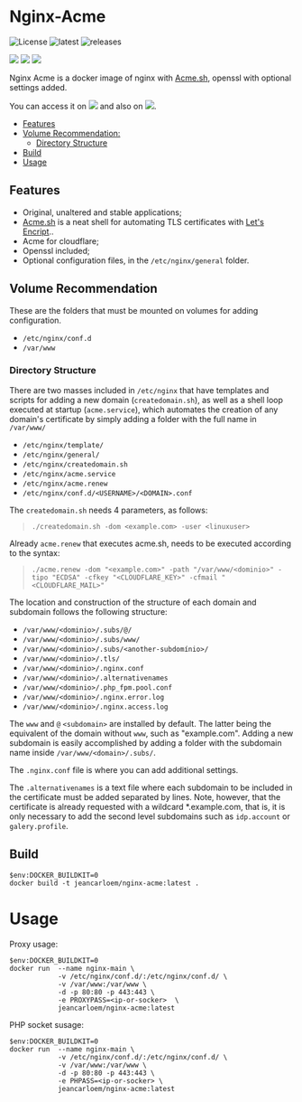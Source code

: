 # Nginx-Acme

![License](https://badgen.net/github/license/jeancarloem/nginx-acme)  ![latest](https://badgen.net/github/release/jeancarloem/nginx-acme) ![releases](https://badgen.net/github/releases/jeancarloem/nginx-acme) 

![](https://badgen.net/docker/pulls/jeancarloem/nginx-acme?icon=docker) ![](https://badgen.net/docker/size/jeancarloem/nginx-acme/latest?icon=docker&label=size) ![](https://badgen.net/docker/layers/jeancarloem/nginx-acme/latest?icon=docker&label=layers)

Nginx Acme is a docker image of nginx with [Acme.sh](https://github.com/acmesh-official/acme.sh), openssl with optional settings added.

You can access it on [![](https://badgen.net/badge/icon/github?icon=github&label)](https://github.com/JeanCarloEM/nginx-acme) and also on [![](https://badgen.net/badge/icon/docker?icon=docker&label)](https://hub.docker.com/repository/docker/jeancarloem/nginx-acme).

* [Features](#features)
* [Volume Recommendation:](#volume-recommendation)
  * [Directory Structure](#directory-structure)
* [Build](#build)
* [Usage](#usage)

## Features

- Original, unaltered and stable applications;
- [Acme.sh](https://github.com/acmesh-official/acme.sh) is a neat shell for automating TLS certificates with [Let's Encript](https://letsencrypt.org/)..
- Acme for cloudflare;
- Openssl included;
- Optional configuration files, in the ``/etc/nginx/general`` folder.

## Volume Recommendation

These are the folders that must be mounted on volumes for adding configuration.

- ``/etc/nginx/conf.d``
- ``/var/www``

### Directory Structure

There are two masses included in ``/etc/nginx`` that have templates and scripts for adding a new domain (``createdomain.sh``), as well as a shell loop executed at startup (``acme.service``), which automates the creation of any domain's certificate by simply adding a folder with the full name in ``/var/www/``

- ``/etc/nginx/template/``
- ``/etc/nginx/general/``
- ``/etc/nginx/createdomain.sh``
- ``/etc/nginx/acme.service``
- ``/etc/nginx/acme.renew``
- ``/etc/nginx/conf.d/<USERNAME>/<DOMAIN>.conf``

The ``createdomain.sh`` needs 4 parameters, as follows:
> ``./createdomain.sh -dom <example.com> -user <linuxuser>``

Already ``acme.renew`` that executes acme\.sh, needs to be executed according to the syntax:
> ``./acme.renew -dom "<example.com>" -path "/var/www/<dominio>" -tipo "ECDSA" -cfkey "<CLOUDFLARE_KEY>" -cfmail "<CLOUDFLARE_MAIL>"``

The location and construction of the structure of each domain and subdomain follows the following structure:

- ``/var/www/<dominio>/.subs/@/``
- ``/var/www/<dominio>/.subs/www/``
- ``/var/www/<dominio>/.subs/<another-subdomínio>/``
- ``/var/www/<dominio>/.tls/``
- ``/var/www/<dominio>/.nginx.conf``
- ``/var/www/<dominio>/.alternativenames``
- ``/var/www/<dominio>/.php_fpm.pool.conf``
- ``/var/www/<dominio>/.nginx.error.log``
- ``/var/www/<dominio>/.nginx.access.log``

The ``www`` and ``@`` ``<subdomain>`` are installed by default. The latter being the equivalent of the domain without ``www``, such as "example.com". Adding a new subdomain is easily accomplished by adding a folder with the subdomain name inside ``/var/www/<domain>/.subs/``.

The ``.nginx.conf`` file is where you can add additional settings.

The ``.alternativenames`` is a text file where each subdomain to be included in the certificate must be added separated by lines. Note, however, that the certificate is already requested with a wildcard *.example.com, that is, it is only necessary to add the second level subdomains such as ``idp.account`` or ``galery.profile``.

## Build

````
$env:DOCKER_BUILDKIT=0
docker build -t jeancarloem/nginx-acme:latest .
````

# Usage

Proxy usage:

````
$env:DOCKER_BUILDKIT=0
docker run  --name nginx-main \
            -v /etc/nginx/conf.d/:/etc/nginx/conf.d/ \
            -v /var/www:/var/www \
            -d -p 80:80 -p 443:443 \
            -e PROXYPASS=<ip-or-socker>  \            
            jeancarloem/nginx-acme:latest
````

PHP socket susage:

````
$env:DOCKER_BUILDKIT=0
docker run  --name nginx-main \
            -v /etc/nginx/conf.d/:/etc/nginx/conf.d/ \
            -v /var/www:/var/www \
            -d -p 80:80 -p 443:443 \
            -e PHPASS=<ip-or-socker> \
            jeancarloem/nginx-acme:latest
````